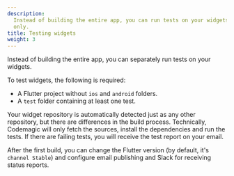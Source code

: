 ```yaml
---
description:
  Instead of building the entire app, you can run tests on your widgets
  only.
title: Testing widgets
weight: 3
---
```


Instead of building the entire app, you can separately run tests on your widgets.

To test widgets, the following is required:

- A Flutter project without `ios` and `android` folders.
- A `test` folder containing at least one test.

Your widget repository is automatically detected just as any other repository, but there are differences in the build process. Technically, Codemagic will only fetch the sources, install the dependencies and run the tests. If there are failing tests, you will receive the test report on your email.

After the first build, you can change the Flutter version (by default, it's `channel Stable`) and configure email publishing and Slack for receiving status reports.

